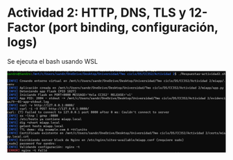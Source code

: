 # Actividad 2: HTTP, DNS, TLS y 12-Factor (port binding, configuración, logs)

Se ejecuta el bash usando WSL

![alt text](images/image.png)